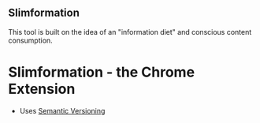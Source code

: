 Slimformation
-------------------

This tool is built on the idea of an "information diet" and conscious content consumption.

Slimformation - the Chrome Extension
====================================

- Uses [Semantic Versioning](http://semver.org/)
